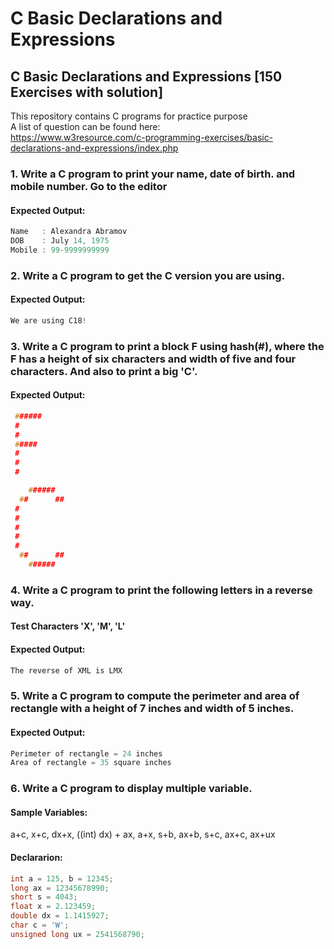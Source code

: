 # C Basic Declarations and Expressions
## C Basic Declarations and Expressions [150 Exercises with solution]
This repository contains C programs for practice purpose <br>
A list of question can be found here:<br>https://www.w3resource.com/c-programming-exercises/basic-declarations-and-expressions/index.php

### 1. Write a C program to print your name, date of birth. and mobile number. Go to the editor
#### Expected Output:
```c
Name   : Alexandra Abramov
DOB    : July 14, 1975
Mobile : 99-9999999999
```

### 2. Write a C program to get the C version you are using.
#### Expected Output:
```c
We are using C18!
```

### 3. Write a C program to print a block F using hash(#), where the F has a height of six characters and width of five and four characters. And also to print a big 'C'.
#### Expected Output:
```c
 ######
 #
 #
 #####
 #
 #
 #

    ######
  ##      ##
 #
 #
 #
 #
 #
  ##      ##
    ######
```

### 4. Write a C program to print the following letters in a reverse way.
#### Test Characters 'X', 'M', 'L'
#### Expected Output:
```c
The reverse of XML is LMX
```

### 5. Write a C program to compute the perimeter and area of rectangle with a height of 7 inches and width of 5 inches.
#### Expected Output:
```c
Perimeter of rectangle = 24 inches
Area of rectangle = 35 square inches
```

### 6. Write a C program to display multiple variable.
#### Sample Variables:
a+c, x+c, dx+x, ((int) dx) + ax, a+x, s+b, ax+b, s+c, ax+c, ax+ux
#### Declararion:
```c
int a = 125, b = 12345;
long ax = 12345678990;
short s = 4043;
float x = 2.123459;
double dx = 1.1415927;
char c = 'W';
unsigned long ux = 2541568790;
```